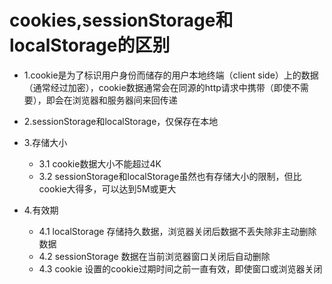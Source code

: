 # cookies,sessionStorage和localStorage的区别

- 1.cookie是为了标识用户身份而储存的用户本地终端（client side）上的数据（通常经过加密），cookie数据通常会在同源的http请求中携带（即使不需要），即会在浏览器和服务器间来回传递

- 2.sessionStorage和localStorage，仅保存在本地

- 3.存储大小
    - 3.1 cookie数据大小不能超过4K
    - 3.2 sessionStorage和localStorage虽然也有存储大小的限制，但比cookie大得多，可以达到5M或更大

- 4.有效期
    - 4.1 localStorage 存储持久数据，浏览器关闭后数据不丢失除非主动删除数据
    - 4.2 sessionStorage 数据在当前浏览器窗口关闭后自动删除
    - 4.3 cookie 设置的cookie过期时间之前一直有效，即使窗口或浏览器关闭
